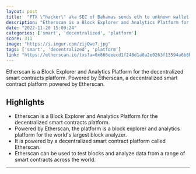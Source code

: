 ```yaml
---
layout: post
title:  "FTX \"hacker\" aka SEC of Bahamas sends eth to unknown wallet and swaps tens of thousands ETH into BTC in the last few hours."
description: "Etherscan is a Block Explorer and Analytics Platform for the decentralized smart contracts platform. Powered by Etherscan, a decentralized smart contract platform powered by Etherscan."
date: "2022-11-20 15:09:24"
categories: ['smart', 'decentralized', 'platform']
score: 311
image: "https://i.imgur.com/zijQwe7.jpg"
tags: ['smart', 'decentralized', 'platform']
link: "https://etherscan.io/txs?a=0x866eeecd1f248d1a0a2e0263f13594a6b8b7c01a"
---
```


Etherscan is a Block Explorer and Analytics Platform for the decentralized smart contracts platform. Powered by Etherscan, a decentralized smart contract platform powered by Etherscan.

## Highlights

- Etherscan is a Block Explorer and Analytics Platform for the decentralized smart contracts platform.
- Powered by Etherscan, the platform is a block explorer and analytics platform for the world's largest block analyzer.
- It is powered by a decentralized smart contract platform called Etherscan.
- Etherscan can be used to test blocks and analyze data from a range of smart contracts across the world.

---
